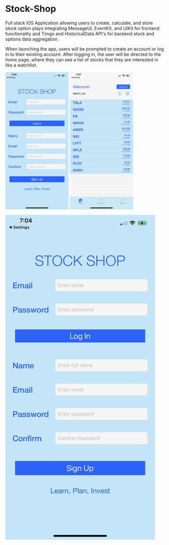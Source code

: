 # Stock-Shop
Full stack iOS Application allowing users to create, calculate, and store stock option plays integrating MessageUI, EventKit, and UIKit for frontend functionality and Tiingo and HistoricalData API's for backend stock and options data aggregation.

When launching the app, users will be prompted to create an account or log in to their existing account. After logging in, the user will be directed to the home page, where they can see a list of stocks that they are interested in like a watchlist.

<img src = "DemoPhotos/1.jpeg" width = 200>
<img src = "DemoPhotos/2.jpeg" width = 200>


![test](DemoPhotos/1.jpeg)

